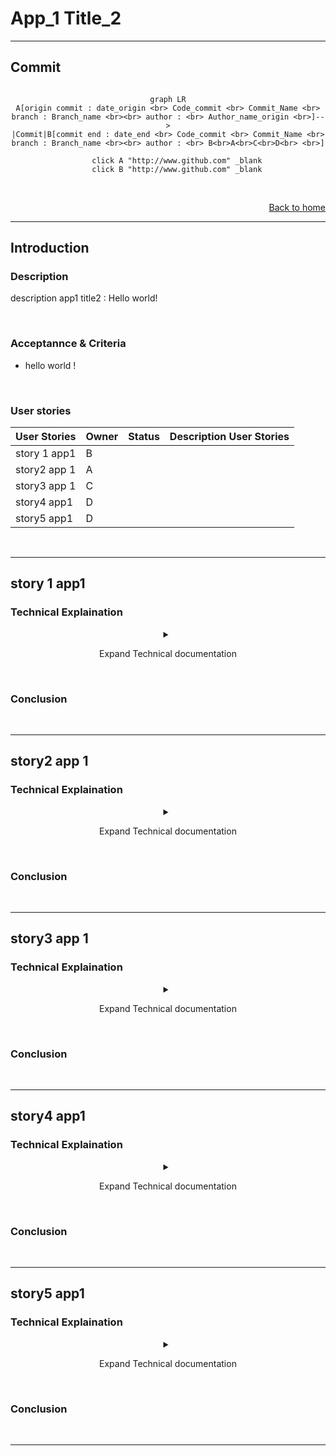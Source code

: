 # App_1 Title_2
___
## Commit

<div align="center">

```mermaid

graph LR
A[origin commit : date_origin <br> Code_commit <br> Commit_Name <br> branch : Branch_name <br><br> author : <br> Author_name_origin <br>]-->
|Commit|B[commit end : date_end <br> Code_commit <br> Commit_Name <br> branch : Branch_name <br><br> author : <br> B<br>A<br>C<br>D<br> <br>]

    click A "http://www.github.com" _blank
    click B "http://www.github.com" _blank
```

</div>
<br>

<div class="btn backHome" align="right">

[Back to home](./../../../Readme.md)
</div>

___
## Introduction
### Description

description app1 title2 : Hello world! 

<br>

### Acceptannce & Criteria

- hello world ! 

<br>

### User stories


|User Stories|Owner|Status|Description User Stories|
|---|---|---|---|
|story 1 app1  |B  |  |  |
|story2 app 1  |A  |  |  |
|story3 app 1  |C  |  |  |
|story4 app1  |D  |  |  |
|story5 app1  |D  |  |  |

<br>

___
## story 1 app1
### Technical Explaination
<div align="center">
<details>
<summary class="transparent"><p class="btn btn-info"  style="width:100%">Expand Technical documentation</p></summary>
test
</details>
</div>

<br>

### Conclusion

<br>

___
## story2 app 1
### Technical Explaination
<div align="center">
<details>
<summary class="transparent"><p class="btn btn-info"  style="width:100%">Expand Technical documentation</p></summary>
test
</details>
</div>

<br>

### Conclusion

<br>

___
## story3 app 1
### Technical Explaination
<div align="center">
<details>
<summary class="transparent"><p class="btn btn-info"  style="width:100%">Expand Technical documentation</p></summary>
test
</details>
</div>

<br>

### Conclusion

<br>

___
## story4 app1
### Technical Explaination
<div align="center">
<details>
<summary class="transparent"><p class="btn btn-info"  style="width:100%">Expand Technical documentation</p></summary>
test
</details>
</div>

<br>

### Conclusion

<br>

___
## story5 app1
### Technical Explaination
<div align="center">
<details>
<summary class="transparent"><p class="btn btn-info"  style="width:100%">Expand Technical documentation</p></summary>
test
</details>
</div>

<br>

### Conclusion

<br>

___
<link rel="stylesheet" href="./../../../style.css">